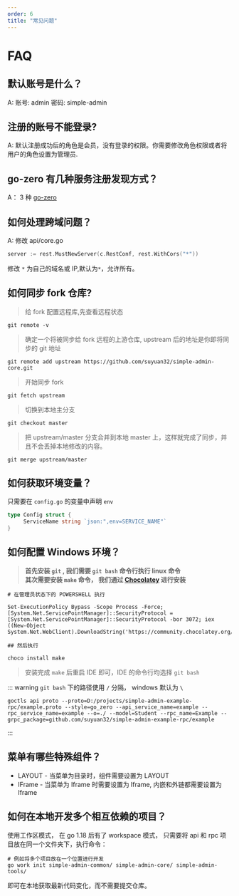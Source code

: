 ```yaml
---
order: 6
title: "常见问题"
---
```


# FAQ

## 默认账号是什么？

A: 账号: admin 密码: simple-admin

## 注册的账号不能登录?

A: 默认注册成功后的角色是会员，没有登录的权限。你需要修改角色权限或者将用户的角色设置为管理员.

## go-zero 有几种服务注册发现方式？

A： 3 种 [go-zero](https://mp.weixin.qq.com/s/-WaWJaM_ePEQOf7ExNJe7w)

## 如何处理跨域问题？

A: 修改 api/core.go

```go
server := rest.MustNewServer(c.RestConf, rest.WithCors("*"))
```

修改 `*` 为自己的域名或 IP,默认为`*`，允许所有。

## 如何同步 fork 仓库?

> 给 fork 配置远程库,先查看远程状态

```shell
git remote -v
```

> 确定一个将被同步给 fork 远程的上游仓库, upstream 后的地址是你即将同步的 git 地址

```shell
git remote add upstream https://github.com/suyuan32/simple-admin-core.git
```

> 开始同步 fork

```shell
git fetch upstream
```

> 切换到本地主分支

```shell
git checkout master
```

> 把 upstream/master 分支合并到本地 master 上，这样就完成了同步，并且不会丢掉本地修改的内容。

```shell
git merge upstream/master
```

## 如何获取环境变量？

只需要在 `config.go` 的变量中声明 `env`

```go
type Config struct {
     ServiceName string `json:",env=SERVICE_NAME"`
}
```

## 如何配置 Windows 环境？

> **首先安装 `git` , 我们需要 `git bash` 命令行执行 linux 命令** \
> **其次需要安装 `make` 命令， 我们通过 [Chocolatey](https://chocolatey.org/install#individual) 进行安装**

```shell
# 在管理员状态下的 POWERSHELL 执行

Set-ExecutionPolicy Bypass -Scope Process -Force; [System.Net.ServicePointManager]::SecurityProtocol = [System.Net.ServicePointManager]::SecurityProtocol -bor 3072; iex ((New-Object System.Net.WebClient).DownloadString('https://community.chocolatey.org/install.ps1'))

## 然后执行

choco install make
```

> 安装完成 `make` 后重启 IDE 即可，IDE 的命令行均选择 `git bash`

::: warning
`git bash` 下的路径使用 `/` 分隔， windows 默认为 `\`

```shell
goctls api proto --proto=D:/projects/simple-admin-example-rpc/example.proto --style=go_zero --api_service_name=example --rpc_service_name=example --o=./ --model=Student --rpc_name=Example --grpc_package=github.com/suyuan32/simple-admin-example-rpc/example
```

:::

## 菜单有哪些特殊组件？

- LAYOUT - 当菜单为目录时，组件需要设置为 LAYOUT
- IFrame - 当菜单为 Iframe 时需要设置为 Iframe, 内嵌和外链都需要设置为 Iframe

## 如何在本地开发多个相互依赖的项目？

使用工作区模式， 在 go 1.18 后有了 workspace 模式， 只需要将 api 和 rpc 项目放在同一个文件夹下，执行命令：

```shell
# 例如将多个项目放在一个位置进行开发
go work init simple-admin-common/ simple-admin-core/ simple-admin-tools/
```

即可在本地获取最新代码变化，而不需要提交仓库。
